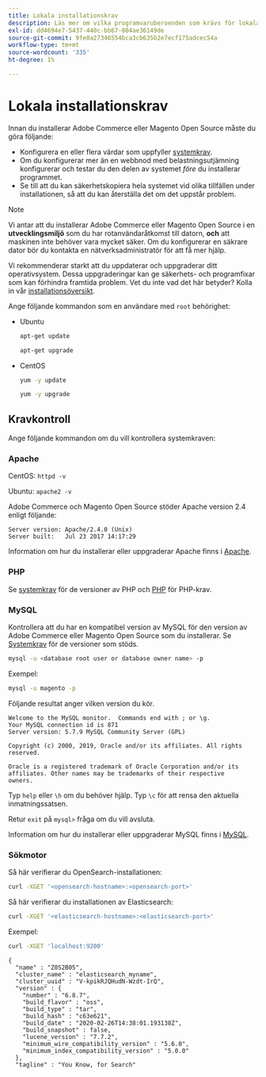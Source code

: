 ```yaml
---
title: Lokala installationskrav
description: Läs mer om vilka programvaruberoenden som krävs för lokala installationer av Adobe Commerce och Magento Open Source.
exl-id: dd4694e7-5437-440c-bb67-804ae36149de
source-git-commit: 9fe0a27346554bca3cb635b2e7ecf175adcec54a
workflow-type: tm+mt
source-wordcount: '335'
ht-degree: 1%

---
```


# Lokala installationskrav

Innan du installerar Adobe Commerce eller Magento Open Source måste du göra följande:

* Konfigurera en eller flera värdar som uppfyller [systemkrav](../system-requirements.md).
* Om du konfigurerar mer än en webbnod med belastningsutjämning konfigurerar och testar du den delen av systemet _före_ du installerar programmet.
* Se till att du kan säkerhetskopiera hela systemet vid olika tillfällen under installationen, så att du kan återställa det om det uppstår problem.

>[!NOTE]
>
>Vi antar att du installerar Adobe Commerce eller Magento Open Source i en **utvecklingsmiljö** som du har rotanvändaråtkomst till datorn, **och** att maskinen inte behöver vara mycket säker. Om du konfigurerar en säkrare dator bör du kontakta en nätverksadministratör för att få mer hjälp.

Vi rekommenderar starkt att du uppdaterar och uppgraderar ditt operativsystem. Dessa uppgraderingar kan ge säkerhets- och programfixar som kan förhindra framtida problem. Vet du inte vad det här betyder? Kolla in vår [installationsöversikt](../overview.md).

Ange följande kommandon som en användare med `root` behörighet:

* Ubuntu

  ```bash
  apt-get update
  ```

  ```bash
  apt-get upgrade
  ```

* CentOS

  ```bash
  yum -y update
  ```

  ```bash
  yum -y upgrade
  ```

## Kravkontroll

Ange följande kommandon om du vill kontrollera systemkraven:

### Apache

CentOS: `httpd -v`

Ubuntu: `apache2 -v`

Adobe Commerce och Magento Open Source stöder Apache version 2.4 enligt följande:

```terminal
Server version: Apache/2.4.0 (Unix)
Server built:   Jul 23 2017 14:17:29
```

Information om hur du installerar eller uppgraderar Apache finns i [Apache](web-server/apache.md).

### PHP

Se [systemkrav](../system-requirements.md) för de versioner av PHP och [PHP](../system-requirements.md#php-settings) för PHP-krav.

### MySQL

Kontrollera att du har en kompatibel version av MySQL för den version av Adobe Commerce eller Magento Open Source som du installerar. Se [Systemkrav](../system-requirements.md) för de versioner som stöds.

```bash
mysql -u <database root user or database owner name> -p
```

Exempel:

```bash
mysql -u magento -p
```

Följande resultat anger vilken version du kör.

```terminal
Welcome to the MySQL monitor.  Commands end with ; or \g.
Your MySQL connection id is 871
Server version: 5.7.9 MySQL Community Server (GPL)

Copyright (c) 2000, 2019, Oracle and/or its affiliates. All rights reserved.

Oracle is a registered trademark of Oracle Corporation and/or its
affiliates. Other names may be trademarks of their respective
owners.
```

Typ `help` eller `\h` om du behöver hjälp. Typ `\c` för att rensa den aktuella inmatningssatsen.

Retur `exit` på `mysql>` fråga om du vill avsluta.

Information om hur du installerar eller uppgraderar MySQL finns i [MySQL](database/mysql.md).

### Sökmotor

Så här verifierar du OpenSearch-installationen:

```bash
curl -XGET '<opensearch-hostname>:<opensearch-port>'
```

Så här verifierar du installationen av Elasticsearch:

```bash
curl -XGET '<elasticsearch-hostname>:<elasticsearch-port>'
```

Exempel:

```bash
curl -XGET 'localhost:9200'
```

```terminal
{
  "name" : "Z0S2B05",
  "cluster_name" : "elasticsearch_myname",
  "cluster_uuid" : "V-kpikRJQHudN-Wzdt-IrQ",
  "version" : {
    "number" : "6.8.7",
    "build_flavor" : "oss",
    "build_type" : "tar",
    "build_hash" : "c63e621",
    "build_date" : "2020-02-26T14:38:01.193138Z",
    "build_snapshot" : false,
    "lucene_version" : "7.7.2",
    "minimum_wire_compatibility_version" : "5.6.0",
    "minimum_index_compatibility_version" : "5.0.0"
  },
  "tagline" : "You Know, for Search"
```
